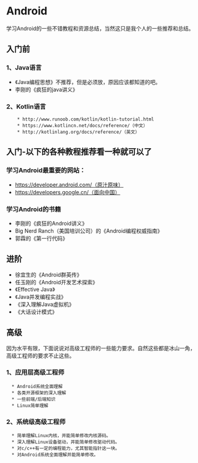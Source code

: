 # Android
学习Android的一些不错教程和资源总结，当然这只是我个人的一些推荐和总结。

## 入门前
### 1、Java语言
   * 《Java编程思想》不推荐，但是必须放，原因应该都知道的吧。
   * 李刚的《疯狂的java讲义》
### 2、Kotlin语言
        * http://www.runoob.com/kotlin/kotlin-tutorial.html
        * https://www.kotlincn.net/docs/reference/（中文）
        * http://kotlinlang.org/docs/reference/（英文）


## 入门-以下的各种教程推荐看一种就可以了

### 学习Android最重要的网站：
* https://developer.android.com/（原汁原味）
* https://developers.google.cn/（面向中国）
### 学习Android的书籍
* 李刚的《疯狂的Android讲义》
* Big  Nerd Ranch（美国培训公司）的《Android编程权威指南》
* 郭霖的《第一行代码》
## 进阶
* 徐宜生的《Android群英传》
* 任玉刚的《Android开发艺术探索》
* 《Effective Java》
* 《Java并发编程实战》
* 《深入理解Java虚拟机》
* 《大话设计模式》
## 高级
因为水平有限，下面说说对高级工程师的一些能力要求。自然这些都是冰山一角，高级工程师的要求不止这些。
### 1、应用层高级工程师
      * Android系统全面理解
      * 各类开源框架的深入理解
      * 一些前端/后端知识
      * Linux简单理解
### 2、系统级高级工程师
      * 简单理解Linux内核，并能简单修改内核源码。
      * 深入理解Linux设备驱动，并能简单修改驱动代码。
      * 对c/c++有一定的编程能力，尤其智能指针这一块。
      * 对Android系统全面理解并能简单修改。
